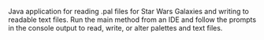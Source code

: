 Java application for reading .pal files for Star Wars Galaxies and writing to readable text files. Run the main method from an IDE and follow the prompts in the console output to read, write, or alter palettes and text files.
